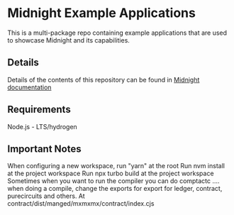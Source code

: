 # Midnight Example Applications

This is a multi-package repo containing example applications that are used to showcase Midnight and its capabilities.

## Details

Details of the contents of this repository can be found in [Midnight documentation](https://docs.midnight.network/)

## Requirements

Node.js - LTS/hydrogen


## Important Notes
When configuring a new workspace, run "yarn" at the root
Run nvm install at the project workspace
Run npx turbo build at the project workspace
Sometimes when you want to run the compiler you can do comptactc ....
when doing a compile, change the exports for export for ledger, contract, purecircuits and others. At contract/dist/manged/mxmxmx/contract/index.cjs
